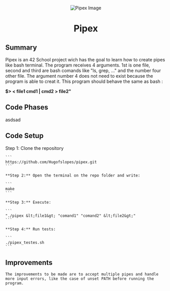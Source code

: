 <html>
<p align="center">
    <img src="https://www.42porto.com/wp-content/uploads/2024/08/42-Porto-Horizontal.png" alt="Pipex Image" />
</p>
<h1 align="center">Pipex</h1>
</html>

## Summary
<html>
    <p>
    Pipex is an 42 School project wich has the goal to learn how to create pipes like bash terminal.
    The program receives 4 arguments. 1st is one file, second and third are bash comands like "ls, grep, ..."  and the number four other file. The argument number 4 does not need to exist because the program is able to creat it. This program should behave the same as bash :</p> <b>$> < file1 cmd1 | cmd2 > file2" </b>
    <p>
</html>

## Code Phases

<html>
    <p>    
    asdsad
    <p>
</html>

## Code Setup

<html>
    <p>    
    Step 1: Clone the repository
    <p>
</html>
 
    ```
    https://github.com/Hugofslopes/pipex.git    
    ```

    **Step 2:** Open the terminal on the repo folder and write:
    
    ```
    make
    ```

    **Step 3:** Execute:
    
    ```
    "./pipex &lt;file1&gt; "comand1" "comand2" &lt;file2&gt;"
    ```

    **Step 4:** Run tests:
    
    ```
    ./pipex_testes.sh
    ```

## Improvements
    
    The improvements to be made are to accept multiple pipes and handle more input errors, like the case of unset PATH before running the program.
